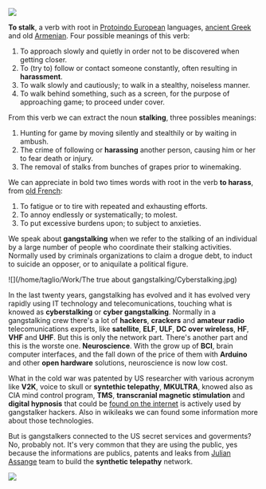 ![](/home/taglio/Pictures/luzdegas.jpg)

**To stalk**, a verb with root in [Protoindo European](https://en.wikipedia.org/wiki/Indo-European_languages) languages, [ancient Greek](<https://en.wikipedia.org/wiki/Ancient_Greek>) and old [Armenian](<https://en.wikipedia.org/wiki/Classical_Armenian>). Four possible meanings of this verb:

1. To approach slowly and quietly in order not to be discovered when getting closer.
2. To (try to) follow or contact someone constantly, often resulting in **harassment**. 
3. To walk slowly and cautiously; to walk in a stealthy, noiseless manner. 
4. To walk behind something, such as a screen, for the purpose of approaching game; to proceed under cover.

From this verb we can extract the noun **stalking**, three possibles meanings:

1. Hunting for game by moving silently and stealthily or by waiting in ambush.
2. The crime of following or **harassing** another person, causing him or her to fear death or injury.	
3. The removal of stalks from bunches of grapes prior to winemaking.

We can appreciate in bold two times words with root in the verb **to harass**, from [old French](<https://en.wikipedia.org/wiki/Old_French>):

1. To fatigue or to tire with repeated and exhausting efforts. 
2. To annoy endlessly or systematically; to molest. 
3. To put excessive burdens upon; to subject to anxieties. 

We speak about **gangstalking** when we refer to the stalking of an individual by a large number of people who coordinate their stalking activities. Normally used by criminals organizations to claim a drogue debt, to induct to suicide an opposer, or to aniquilate a political figure. 



![](/home/taglio/Work/The true about gangstalking/Cyberstalking.jpg)



In the last twenty years, gangstalking has evolved and it has evolved very rapidly using IT technology and telecomunications, touching what is knowed as **cyberstalking** or **cyber gangstalking**. Normally in a gangstalking crew there's a lot of **hackers**, **crackers** and **amateur radio** telecomunications experts, like **satellite**, **ELF**, **ULF**, **DC over wireless**, **HF**, **VHF** and **UHF**. But this is only the network part. There's another part and this is the worste one. **Neuroscience**. With the grow up of **BCI**, brain computer interfaces, and the fall down of the price of them with **Arduino** and other **open hardware** solutions, neuroscience is now low cost. 

What in the cold war was patented by US researcher with various acronym like **V2K**, voice to skull or **syntethic telepathy**, **MKULTRA**, knowed also as CIA mind control program, **TMS**, **transcranial magnetic stimulation** and **digital hypnosis** that could be [found on the internet](https://drive.google.com/drive/folders/1dYyHmF7aN5sX1TrxHWfHHZgEY1fNxKxf?usp=sharing) is actively used by gangstalker hackers. Also in wikileaks we can found some information more about those technologies. 

But is gangstalkers connected to the US secret services and goverments? No, probably not. It's very common that they are using the public, yes because the informations are publics, patents and leaks from [Julian Assange](https://en.wikipedia.org/wiki/Julian_Assange) team to build the **synthetic telepathy** network.



![](/home/taglio/Pictures/D-3AgjKX4AE3QX2.jpg)

